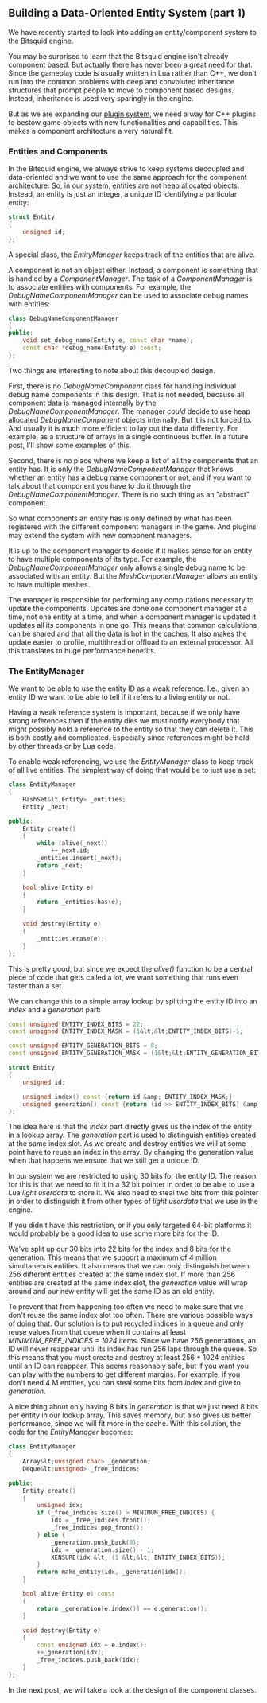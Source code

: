 ## Building a Data-Oriented Entity System (part 1)

We have recently started to look into adding an entity/component system to the Bitsquid engine.

You may be surprised to learn that the Bitsquid engine isn't already component based. But actually there has never been a great need for that. Since the gameplay code is usually written in Lua rather than C++, we don't run into the common problems with deep and convoluted inheritance structures that prompt people to move to component based designs. Instead, inheritance is used very sparingly in the engine.

But as we are expanding our [plugin system](http://bitsquid.blogspot.se/2014/04/building-engine-plugin-system.html), we need a way for C++ plugins to bestow game objects with new functionalities and capabilities. This makes a component architecture a very natural fit.

### Entities and Components

In the Bitsquid engine, we always strive to keep systems decoupled and data-oriented and we want to use the same approach for the component architecture. So, in our system, entities are not heap allocated objects. Instead, an entity is just an integer, a unique ID identifying a particular entity:

```cpp
struct Entity
{
	unsigned id;
};
```

A special class, the *EntityManager* keeps track of the entities that are alive.

A component is not an object either. Instead, a component is something that is handled by a *ComponentManager*. The task of a *ComponentManager* is to associate entities with components. For example, the *DebugNameComponentManager* can be used to associate debug names with entities:

```cpp
class DebugNameComponentManager
{
public:
	void set_debug_name(Entity e, const char *name);
	const char *debug_name(Entity e) const;
};
```

Two things are interesting to note about this decoupled design.

First, there is no *DebugNameComponent* class for handling individual debug name components in this design. That is not needed, because all component data is managed internally by the *DebugNameComponentManager*. The manager *could* decide to use heap allocated *DebugNameComponent* objects internally. But it is not forced to. And usually it is much more efficient to lay out the data differently. For example, as a structure of arrays in a single continuous buffer. In a future post, I'll show some examples of this.

Second, there is no place where we keep a list of all the components that an entity has. It is only the *DebugNameComponentManager* that knows whether an entity has a debug name component or not, and if you want to talk about that component you have to do it through the *DebugNameComponentManager*. There is no such thing as an "abstract" component.

So what components an entity has is only defined by what has been registered with the different component managers in the game. And plugins may extend the system with new component managers.

It is up to the component manager to decide if it makes sense for an entity to have multiple components of its type. For example, the *DebugNameComponentManager* only allows a single debug name to be associated with an entity. But the *MeshComponentManager* allows an entity to have multiple meshes.

The manager is responsible for performing any computations necessary to update the components. Updates are done one component manager at a time, not one entity at a time, and when a component manager is updated it updates all its components in one go. This means that common calculations can be shared and that all the data is hot in the caches. It also makes the update easier to profile, multithread or offload to an external processor. All this translates to huge performance benefits.

### The EntityManager

We want to be able to use the entity ID as a weak reference. I.e., given an entity ID we want to be able to tell if it refers to a living entity or not.

Having a weak reference system is important, because if we only have strong references then if the entity dies we must notify everybody that might possibly hold a reference to the entity so that they can delete it. This is both costly and complicated. Especially since references might be held by other threads or by Lua code.

To enable weak referencing, we use the *EntityManager* class to keep track of all live entities. The simplest way of doing that would be to just use a set:

```cpp
class EntityManager
{
	HashSet&lt;Entity> _entities;
	Entity _next;

public:
	Entity create()
	{
		while (alive(_next))
			++_next.id;
		_entities.insert(_next);
		return _next;
	}

	bool alive(Entity e)
	{
		return _entities.has(e);
	}

	void destroy(Entity e)
	{
		_entities.erase(e);
	}
};
```

This is pretty good, but since we expect the *alive()* function to be a central piece of code that gets called a lot, we want something that runs even faster than a set.

We can change this to a simple array lookup by splitting the entity ID into an *index* and a *generation* part:

```cpp
const unsigned ENTITY_INDEX_BITS = 22;
const unsigned ENTITY_INDEX_MASK = (1&lt;&lt;ENTITY_INDEX_BITS)-1;

const unsigned ENTITY_GENERATION_BITS = 8;
const unsigned ENTITY_GENERATION_MASK = (1&lt;&lt;ENTITY_GENERATION_BITS)-1;

struct Entity
{
	unsigned id;

	unsigned index() const {return id &amp; ENTITY_INDEX_MASK;}
	unsigned generation() const {return (id >> ENTITY_INDEX_BITS) &amp; ENTITY_GENERATION_MASK;}
};
```

The idea here is that the *index* part directly gives us the index of the entity in a lookup array. The *generation* part is used to distinguish entities created at the same index slot. As we create and destroy entities we will at some point have to reuse an index in the array. By changing the generation value when that happens we ensure that we still get a unique ID.

In our system we are restricted to using 30 bits for the entity ID. The reason for this is that we need to fit it in a 32 bit pointer in order to be able to use a Lua *light userdata* to store it. We also need to steal two bits from this pointer in order to distinguish it from other types of *light userdata* that we use in the engine.

If you didn't have this restriction, or if you only targeted 64-bit platforms it would probably be a good idea to use some more bits for the ID.

We've split up our 30 bits into 22 bits for the index and 8 bits for the generation. This means that we support a maximum of 4 million simultaneous entities. It also means that we can only distinguish between 256 different entities created at the same index slot. If more than 256 entities are created at the same index slot, the *generation* value will wrap around and our new entity will get the same ID as an old entity.

To prevent that from happening too often we need to make sure that we don't reuse the same index slot too often. There are various possible ways of doing that. Our solution is to put recycled indices in a queue and only reuse values from that queue when it contains at least *MINIMUM_FREE_INDICES = 1024* items. Since we have 256 generations, an ID will never reappear until its index has run 256 laps through the queue. So this means that you must create and destroy at least 256 * 1024 entities until an ID can reappear. This seems reasonably safe, but if you want you can play with the numbers to get different margins. For example, if you don't need 4 M entities, you can steal some bits from *index* and give to *generation*.

A nice thing about only having 8 bits in *generation* is that we just need 8 bits per entity in our lookup array. This saves memory, but also gives us better performance, since we will fit more in the cache. With this solution, the code for the *EntityManager* becomes:

```cpp
class EntityManager
{
	Array&lt;unsigned char> _generation;
	Deque&lt;unsigned> _free_indices;

public:
	Entity create()
	{
		unsigned idx;
		if (_free_indices.size() > MINIMUM_FREE_INDICES) {
			idx = _free_indices.front();
			_free_indices.pop_front();
		} else {
			_generation.push_back(0);
			idx = _generation.size() - 1;
			XENSURE(idx &lt; (1 &lt;&lt; ENTITY_INDEX_BITS));
		}
		return make_entity(idx, _generation[idx]);
	}

	bool alive(Entity e) const
	{
		return _generation[e.index()] == e.generation();
	}

	void destroy(Entity e)
	{
		const unsigned idx = e.index();
		++_generation[idx];
		_free_indices.push_back(idx);
	}
};
```

In the next post, we will take a look at the design of the component classes.
